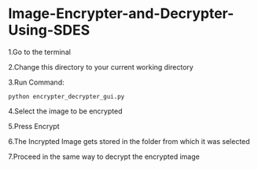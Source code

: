 # Image-Encrypter-and-Decrypter-Using-SDES

1.Go to the terminal


2.Change this directory to your current working directory


3.Run Command:
  
    python encrypter_decrypter_gui.py


4.Select the image to be encrypted


5.Press Encrypt


6.The Incrypted Image gets stored in the folder from which it was selected


7.Proceed in the same way to decrypt the encrypted image
